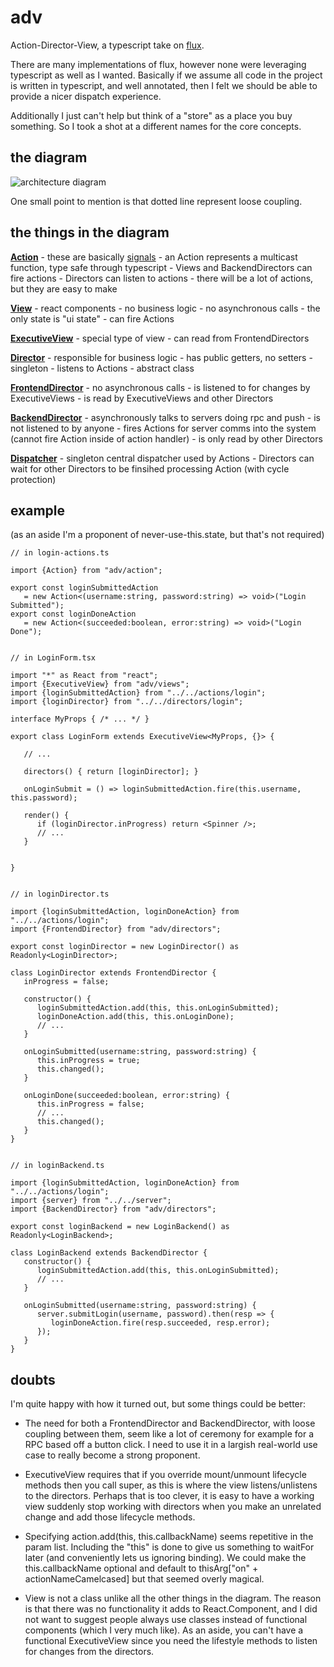 # adv

Action-Director-View, a typescript take on [flux](http://facebook.github.io/flux/).

There are many implementations of flux, however none were leveraging typescript as well 
as I wanted.  Basically if we assume all code in the project is written in typescript, 
and well annotated, then I felt we should be able to provide a nicer dispatch experience.

Additionally I just can't help but think of a "store" as a place you buy something.  So
I took a shot at a different names for the core concepts.

## the diagram

![architecture diagram](https://sceutre.github.io/adv/diagram.svg)

One small point to mention is that dotted line represent loose coupling.

## the things in the diagram

<u>**Action**</u>
    - these are basically [signals](https://github.com/robertpenner/as3-signals)
    - an Action represents a multicast function, type safe through typescript
    - Views and BackendDirectors can fire actions
    - Directors can listen to actions
    - there will be a lot of actions, but they are easy to make

<u>**View**</u>
    - react components
    - no business logic
    - no asynchronous calls
    - the only state is "ui state"
    - can fire Actions

<u>**ExecutiveView**</u>
    - special type of view
    - can read from FrontendDirectors

<u>**Director**</u>
    - responsible for business logic
    - has public getters, no setters
    - singleton
    - listens to Actions
    - abstract class

<u>**FrontendDirector**</u>
    - no asynchronous calls
    - is listened to for changes by ExecutiveViews
    - is read by ExecutiveViews and other Directors

<u>**BackendDirector**</u>
    - asynchronously talks to servers doing rpc and push
    - is not listened to by anyone
    - fires Actions for server comms into the system (cannot fire Action inside of action handler)
    - is only read by other Directors

<u>**Dispatcher**</u>
    - singleton central dispatcher used by Actions
    - Directors can wait for other Directors to be finsihed processing Action (with cycle protection)

## example

(as an aside I'm a proponent of never-use-this.state, but that's not required)

```
// in login-actions.ts

import {Action} from "adv/action";

export const loginSubmittedAction 
   = new Action<(username:string, password:string) => void>("Login Submitted");
export const loginDoneAction 
   = new Action<(succeeded:boolean, error:string) => void>("Login Done");


// in LoginForm.tsx

import "*" as React from "react";
import {ExecutiveView} from "adv/views";
import {loginSubmittedAction} from "../../actions/login";
import {loginDirector} from "../../directors/login";

interface MyProps { /* ... */ }

export class LoginForm extends ExecutiveView<MyProps, {}> {

   // ...

   directors() { return [loginDirector]; }

   onLoginSubmit = () => loginSubmittedAction.fire(this.username, this.password);

   render() {
      if (loginDirector.inProgress) return <Spinner />;
      // ...
   }


}
          

// in loginDirector.ts

import {loginSubmittedAction, loginDoneAction} from "../../actions/login";
import {FrontendDirector} from "adv/directors";

export const loginDirector = new LoginDirector() as Readonly<LoginDirector>;

class LoginDirector extends FrontendDirector {
   inProgress = false;

   constructor() {
      loginSubmittedAction.add(this, this.onLoginSubmitted);
      loginDoneAction.add(this, this.onLoginDone);
      // ...
   }

   onLoginSubmitted(username:string, password:string) {
      this.inProgress = true;
      this.changed();
   }

   onLoginDone(succeeded:boolean, error:string) {
      this.inProgress = false;
      // ...
      this.changed();
   }
}


// in loginBackend.ts

import {loginSubmittedAction, loginDoneAction} from "../../actions/login";
import {server} from "../../server";
import {BackendDirector} from "adv/directors";

export const loginBackend = new LoginBackend() as Readonly<LoginBackend>;

class LoginBackend extends BackendDirector {
   constructor() {
      loginSubmittedAction.add(this, this.onLoginSubmitted);
      // ...
   }

   onLoginSubmitted(username:string, password:string) {
      server.submitLogin(username, password).then(resp => {
         loginDoneAction.fire(resp.succeeded, resp.error);
      });
   }
}
```

## doubts

I'm quite happy with how it turned out, but some things could be better:

- The need for both a FrontendDirector and BackendDirector, with loose coupling between them, seem like a lot of ceremony for example for a RPC based off a button click.  I need to use it in a largish real-world use case to really become a strong proponent.

- ExecutiveView requires that if you override mount/unmount lifecycle methods then you call super, as this is where the view listens/unlistens to the directors.  Perhaps that is too clever, it is easy to have a working view suddenly stop working with directors when you make an unrelated change and add those lifecycle methods. 

- Specifying action.add(this, this.callbackName) seems repetitive in the param list. Including the "this" is done to give us something to waitFor later (and conveniently lets us ignoring binding).  We could make the this.callbackName optional and default to thisArg["on" + actionNameCamelcased] but that seemed overly magical.

- View is not a class unlike all the other things in the diagram.  The reason is that there was no functionality it adds to React.Component, and I did not want to suggest people always use classes instead of functional components (which I very much like).  As an aside, you can't have a functional ExecutiveView since you need the lifestyle methods to listen for changes from the directors.
